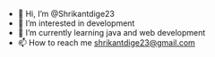 - 👋 Hi, I’m @Shrikantdige23
- 👀 I’m interested in development
- 🌱 I’m currently learning java and web development
- 📫 How to reach me shrikantdige23@gmail.com

<!---
Shrikantdige23/Shrikantdige23 is a ✨ special ✨ repository because its `README.md` (this file) appears on your GitHub profile.
You can click the Preview link to take a look at your changes.
--->

